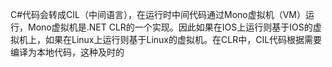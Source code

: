 C#代码会转成CIL（中间语言），在运行时中间代码通过Mono虚拟机（VM）运行，Mono虚拟机是.NET CLR的一个实现。因此如果在IOS上运行则基于IOS的虚拟机上，如果在Linux上运行则基于Linux的虚拟机。在CLR中，CIL代码根据需要编译为本地代码，这种及时的